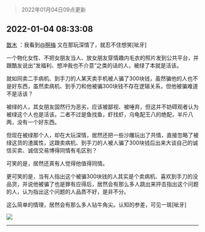 > 2022年01月04日09点更新
<link rel="stylesheet" href="https://cdn.jsdelivr.net/gh/taotie6/sampleJSON@main/css/photo_show.css">
<meta name="referrer" content="no-referrer" />


 ## 2022-01-04 08:33:08 

 [㪚木](https://www.coolapk.com/feed/32582002?shareKey=ZDAwMWNhZTJiOTExNjFkM2E4ZDE~) ：我看到<a class="feed-link-uname" href="/u/啊梅">@啊梅</a> 又在那玩深情了，就忍不住想笑[呲牙]

一个物化女性、不把女朋友当人、放女朋友穿情趣内毛衣的照片发到公共平台，并跟酷友说出“发福利、想冲我也不介意”之类的话的人，被绿了本就是活该。

就如同卖二手病机、到手刀的人某天卖手机被人骗了300块钱，虽然骗他的人也不是好东西<!--break-->，虽然卖病机、到手刀和他被骗300块钱不存在逻辑关系，但他被骗难道不是活该？

被绿的人，其女朋友固然行为恶劣，应该被鄙视、被唾弃，但这并不妨碍观者认为被绿这个人也是活该。二者不过是鱼找鱼，虾找虾，乌龟配王八的绝配，半斤八两，没有一个好东西。

但现在被绿那个人，却在大玩深情，居然还把一些沙雕玩出了共情，直接忽略了被绿这货的渣属性，这跟卖病机、到手刀的人被人骗了300块钱后出来大谈自己的诚信买卖、诚信交易博得同情有毛区别？

可笑的是，居然还真有人觉得他值得同情。

更可笑的是，当有人指出这个被骗300块钱的人其实是个卖病机、喜欢到手刀的没品货，并说他被骗了也是罪有应得后，居然会有那么多人跳出来抨击指出这个问题的人，认为指出这个问题的人品质不好，是非不分。

这么简单的情理，居然会有那么多人钻牛角尖。认知的参差，可见一斑[呲牙] 

<div class="album">
<img class="img-item" src="http://image.coolapk.com/feed/2022/0103/10/1081091_afa2f42a_5993_8679_647@1080x3690.jpeg" />
</div>

 ------- 

